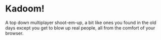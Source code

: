 Kadoom!
=======

A top down multiplayer shoot-em-up, a bit like ones you found in the old days
except you get to blow up real people, all from the comfort of your browser.
